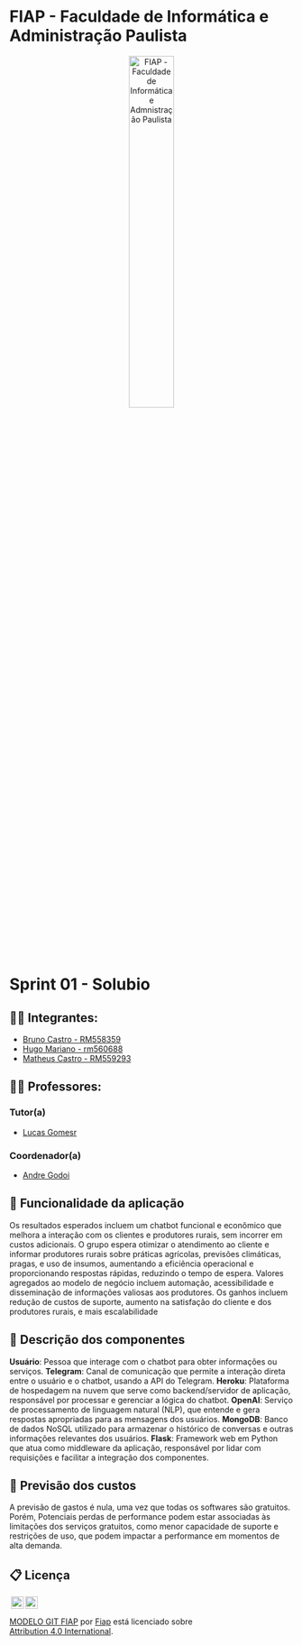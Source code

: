 # FIAP - Faculdade de Informática e Administração Paulista

<p align="center">
<a href= "https://www.fiap.com.br/"><img src="assets/logo-fiap.png" alt="FIAP - Faculdade de Informática e Admnistração Paulista" border="0" width=40% height=40%></a>
</p>

<br>

# Sprint 01 - Solubio


## 👨‍🎓 Integrantes: 
- <a href="https://www.linkedin.com/in/bruno-castro-dias/">Bruno Castro - RM558359</a>
- <a href="https://www.linkedin.com/in/hugomariano191628150/">Hugo Mariano - rm560688</a>
- <a href="https://www.linkedin.com/in/matheus-castro-63644b224/">Matheus Castro - RM559293</a> 


## 👩‍🏫 Professores:
### Tutor(a) 
- <a href="https://www.linkedin.com/in/lucas-gomes-moreira-15a8452a/">Lucas Gomesr</a>
### Coordenador(a)
- <a href="https://www.linkedin.com/in/profandregodoi/">Andre Godoi</a>

## 📜 Funcionalidade da aplicação

Os resultados esperados incluem um chatbot funcional e econômico que melhora a interação com os clientes e produtores rurais, sem incorrer em custos adicionais. O grupo espera otimizar o atendimento ao cliente e informar produtores rurais sobre práticas agrícolas, previsões climáticas, pragas, e uso de insumos, aumentando a eficiência operacional e proporcionando respostas rápidas, reduzindo o tempo de espera. Valores agregados ao modelo de negócio incluem automação, acessibilidade e disseminação de informações valiosas aos produtores. Os ganhos incluem redução de custos de suporte, aumento na satisfação do cliente e dos produtores rurais, e mais escalabilidade

## 📜 Descrição dos componentes

 <b>Usuário</b>: Pessoa que interage com o chatbot para obter informações ou serviços.
 <b>Telegram</b>: Canal de comunicação que permite a interação direta entre o usuário e o chatbot, usando a API do Telegram.
 <b>Heroku</b>: Plataforma de hospedagem na nuvem que serve como backend/servidor de aplicação, responsável por processar e gerenciar a lógica do chatbot.
 <b>OpenAI</b>: Serviço de processamento de linguagem natural (NLP), que entende e gera respostas apropriadas para as mensagens dos usuários.
 <b>MongoDB</b>: Banco de dados NoSQL utilizado para armazenar o histórico de conversas e outras informações relevantes dos usuários.
 <b>Flask</b>: Framework web em Python que atua como middleware da aplicação, responsável por lidar com requisições e facilitar a integração dos componentes.

 ## 📜 Previsão dos custos

 A previsão de gastos é nula, uma vez que todas os softwares são gratuitos. Porém, Potenciais perdas de performance podem estar associadas às limitações dos serviços gratuitos, como menor capacidade de suporte e restrições de uso, que podem impactar a performance em momentos de alta demanda.


## 📋 Licença

<img style="height:22px!important;margin-left:3px;vertical-align:text-bottom;" src="https://mirrors.creativecommons.org/presskit/icons/cc.svg?ref=chooser-v1"><img style="height:22px!important;margin-left:3px;vertical-align:text-bottom;" src="https://mirrors.creativecommons.org/presskit/icons/by.svg?ref=chooser-v1"><p xmlns:cc="http://creativecommons.org/ns#" xmlns:dct="http://purl.org/dc/terms/"><a property="dct:title" rel="cc:attributionURL" href="https://github.com/agodoi/template">MODELO GIT FIAP</a> por <a rel="cc:attributionURL dct:creator" property="cc:attributionName" href="https://fiap.com.br">Fiap</a> está licenciado sobre <a href="http://creativecommons.org/licenses/by/4.0/?ref=chooser-v1" target="_blank" rel="license noopener noreferrer" style="display:inline-block;">Attribution 4.0 International</a>.</p>
